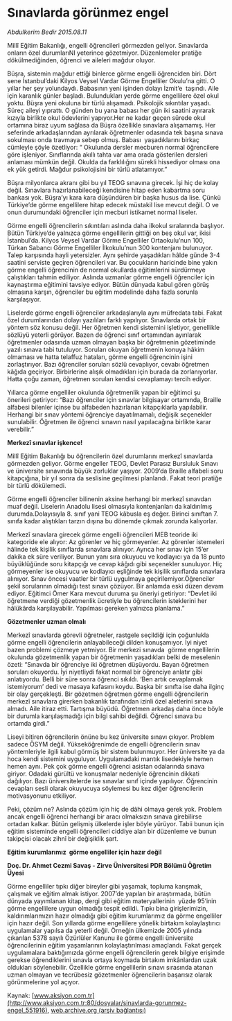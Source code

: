# Sınavlarda görünmez engel

*Abdulkerim Bedir 2015.08.11*

<div class="pNewsDetailMainContent" itemprop="articleBody">
 <p>
  Millî Eğitim Bakanlığı, engelli öğrencileri görmezden geliyor. Sınavlarda onların özel durumlarıNI yeterince gözetmiyor. Düzenlemeler pratiğe dökülmediğinden, öğrenci ve aileleri mağdur oluyor.
 </p>
 <p>
  Büşra, sistemin mağdur ettiği binlerce görme engelli öğrenciden biri. Dört sene İstanbul’daki Kilyos Veysel Vardar Görme Engelliler Okulu’na gitti. O yıllar her şey yolundaydı. Babasının yeni işinden dolayı İzmit’e  taşındı. Aile için karanlık günler başladı. Bulundukları yerde görme engellilere özel okul yoktu. Büşra yeni okuluna bir türlü alışamadı. Psikolojik sıkıntılar yaşadı. Süreç aileyi yıprattı. O günden bu yana babası her gün iki saatini ayırarak kızıyla birlikte okul ödevlerini yapıyor.Her ne kadar geçen sürede okul ortamına biraz uyum sağlasa da Büşra özellikle sınavlara alışamamış. Her seferinde arkadaşlarından ayrılarak öğretmenler odasında tek başına sınava sokulması onda travmaya sebep olmuş. Babası  yaşadıklarını birkaç cümleyle şöyle özetliyor: “ Okulunda dersler mecburen normal öğrencilere göre işleniyor. Sınıflarında akıllı tahta var ama orada gösterilen dersleri anlaması mümkün değil. Okulda da farklılığını sürekli hissediyor olması ona ek yük getirdi. Mağdur psikolojisini bir türlü atlatamıyor.”
 </p>
 <p>
  Büşra milyonlarca akranı gibi bu yıl TEOG sınavına girecek. İşi hiç de kolay değil. Sınavlara hazırlanabileceği kendisine hitap eden kabartma soru bankası yok. Büşra’yı kara kara düşündüren bir başka husus da lise. Çünkü Türkiye’de görme engellilere hitap edecek müstakil lise mevcut değil. O ve onun durumundaki öğrenciler için mecburi istikamet normal liseler.
 </p>
 <p>
  Görme engelli öğrencilerin sıkıntıları aslında daha ilkokul sıralarında başlıyor. Bütün Türkiye’de yalnızca görme engellilerin gittiği on beş okul var, ikisi İstanbul’da. Kilyos Veysel Vardar Görme Engelliler Ortaokulu’nun 100, Türkan Sabancı Görme Engelliler İlkokulu’nun 300 kontenjanı bulunuyor. Talep karşısında hayli yetersizler. Aynı şehirde yaşadıkları hâlde günde 3-4 saatini serviste geçiren öğrencileri var. Bu çocukların haricinde bine yakın görme engelli öğrencinin de normal okullarda eğitimlerini sürdürmeye çalıştıkları tahmin ediliyor. Aslında uzmanlar görme engelli öğrenciler için kaynaştırma eğitimini tavsiye ediyor. Bütün dünyada kabul gören görüş olmasına karşın, öğrenciler bu eğitim modelinde daha fazla sorunla karşılaşıyor.
 </p>
 <p>
  Liselerde görme engelli öğrenciler arkadaşlarıyla aynı müfredata tabi. Fakat özel durumlarından dolayı yazılıları farklı yapılıyor. Sınavlarda ortak bir yöntem söz konusu değil. Her öğretmen kendi sistemini işletiyor, genellikle sözlüyü yeterli görüyor. Bazen de öğrenci sınıf ortamından ayırılarak öğretmenler odasında uzman olmayan başka bir öğretmenin gözetiminde yazılı sınava tabi tutuluyor. Soruları okuyan öğretmenin konuya hâkim olmaması ve hatta telaffuz hataları, görme engelli öğrencinin işini zorlaştırıyor. Bazı öğrenciler soruları sözlü cevaplıyor, cevabı öğretmen kâğıda geçiriyor. Birbirlerine alışık olmadıkları için burada da zorlanıyorlar. Hatta çoğu zaman, öğretmen soruları kendisi cevaplamayı tercih ediyor.
 </p>
 <p>
  Yıllarca görme engelliler okulunda öğretmenlik yapan bir eğitimci şu önerileri getiriyor: “Bazı öğrenciler için sınavlar bilgisayar ortamında, Braille alfabesi bilenler içinse bu alfabeden hazırlanan kitapçıklarla yapılabilir. Herhangi bir sınav yöntemi öğrenciye dayatılmamalı, değişik seçenekler sunulabilir. Öğretmen ile öğrenci sınavın nasıl yapılacağına birlikte karar verebilir.”
 </p>
 <p>
  <strong>
   Merkezî sınavlar işkence!
  </strong>
 </p>
 <p>
  Millî Eğitim Bakanlığı bu öğrencilerin özel durumlarını merkezî sınavlarda görmezden geliyor. Görme engeller TEOG, Devlet Parasız Bursluluk Sınavı ve üniversite sınavında büyük zorluklar yaşıyor. 2009’da Braille alfabeli soru kitapçığına, bir yıl sonra da seslisine geçilmesi planlandı. Fakat teori pratiğe bir türlü dökülemedi.
 </p>
 <p>
  Görme engelli öğrenciler bilinenin aksine herhangi bir merkezî sınavdan muaf değil. Liselerin Anadolu lisesi olmasıyla kontenjanları da kaldırılmış durumda.Dolayısıyla 8. sınıf yani TEOG kâbusla eş değer. Birinci sınıftan 7. sınıfa kadar alıştıkları tarzın dışına bu dönemde çıkmak zorunda kalıyorlar.
 </p>
 <p>
  Merkezî sınavlara girecek görme engelli öğrencileri MEB teoride iki kategoride ele alıyor: Az görenler ve hiç görmeyenler. Az görenler istemeleri hâlinde tek kişilik sınıflarda sınavlara alınıyor. Ayrıca her sınav için 15’er dakika ek süre veriliyor. Bunun yanı sıra okuyucu ve kodlayıcı ya da 18 punto büyüklüğünde soru kitapçığı ve cevap kâğıdı gibi seçenekler sunuluyor. Hiç görmeyenler ise okuyucu ve kodlayıcı eşliğinde tek kişilik sınıflarda sınavlara alınıyor. Sınav öncesi vaatler bir türlü uygulmaya geçirilemiyor.Öğrenciler şekil sorularının olmadığı test sınavı çözüyor. Bir anlamda eski düzen devam ediyor. Eğitimci Ömer Kara mevcut duruma şu öneriyi getiriyor: “Devlet iki öğretmene verdiği gözetmenlik ücretiyle bu öğrencilerin isteklerini her hâlükârda karşılayabilir. Yapılması gereken yalnızca planlama.”
 </p>
 <p>
  <strong>
   Gözetmenler uzman olmalı
  </strong>
 </p>
 <p>
  Merkezî sınavlarda görevli öğretneler, rastgele seçildiği için çoğunlukla  görme engelli öğrencilerin anlayabileceği dilden konuşamıyor. İyi niyet bazen problemi çözmeye yetmiyor. Bir merkezi sınavda  görme engellilerin okulunda gözetmenlik yapan bir öğretmenin yaşadıkları belki de meselenin özeti: “Sınavda bir öğrenciye iki öğretmen düşüyordu. Bayan öğretmen soruları okuyordu. İyi niyetliydi fakat normal bir öğrenciye anlatır gibi anlatıyordu. Belli bir süre sonra öğrenci sıkıldı. ‘Ben artık cevaplamak istemiyorum’ dedi ve masaya kafasını koydu. Başka bir sınıfta ise daha ilginç bir olay gerçekleşti. Bir gözetmen öğretmen görme engelli öğrencilerin merkezî sınavlara girerken bakanlık tarafından izinli özel aletlerini sınava almadı. Aile itiraz etti. Tartışma büyüdü. Öğretmen arkadaş daha önce böyle bir durumla karşılaşmadığı için bilgi sahibi değildi. Öğrenci sınava bu ortamda girdi.”
 </p>
 <p>
  Liseyi bitiren öğrencilerin önüne bu kez üniversite sınavı çıkıyor. Problem sadece ÖSYM değil. Yükseköğrenimde de engelli öğrencilerin sınav yöntemleriyle ilgili kabul görmüş bir sistem bulunmuyor. Her üniversite ya da hoca kendi sistemini uyguluyor. Uygulamadaki mantık lisedekiyle hemen hemen aynı. Pek çok görme engelli öğrenci asistan odalarında sınava giriyor. Odadaki gürültü ve konuşmalar nedeniyle öğrencinin dikkati dağılıyor. Bazı üniversitelerde ise sınavlar sınıf içinde yapılıyor. Öğrencinin cevapları sesli olarak okuyucuya söylemesi bu kez diğer öğrencilerin motivasyonunu etkiliyor.
 </p>
 <p>
  Peki, çözüm ne? Aslında çözüm için hiç de dâhi olmaya gerek yok. Problem ancak engelli öğrenci herhangi bir aracı olmaksızın sınava girebilirse ortadan kalkar. Bütün gelişmiş ülkelerde işler böyle yürüyor. Tabii bunun için eğitim sisteminde engelli öğrencileri ciddiye alan bir düzenleme ve bunun takipçisi olacak zihnî bir değişiklik şart.
 </p>
 <p>
  <strong>
   Eğitim kurumlarımız  görme engelliler için hazır değil
  </strong>
 </p>
 <p>
  <strong>
   Doç. Dr. Ahmet Cezmi Savaş - Zirve Üniversitesi PDR Bölümü Öğretim Üyesi
  </strong>
 </p>
 <p>
  Görme engelliler tıpkı diğer bireyler gibi yaşamak, topluma karışmak, çalışmak ve eğitim almak istiyor. 2007’de yapılan bir araştırmada, bütün dünyada yayımlanan kitap, dergi gibi eğitim materyallerinin  yüzde 95’inin görme engellilere uygun olmadığı tespit edildi. Tıpkı bina girişlerimizin, kaldırımlarımızın hazır olmadığı gibi eğitim kurumlarımız da görme engelliler için hazır değil. Son yıllarda görme engellilere yönelik birtakım kolaylaştırıcı uygulamalar yapılsa da yeterli değil. Örneğin ülkemizde 2005 yılında çıkarılan 5378 sayılı Özürlüler Kanunu ile görme engelli üniversite öğrencilerinin eğitim yaşamlarının kolaylaştırılması amaçlandı. Fakat gerçek uygulamalara baktığımızda görme engelli öğrencilerin gerek bilgiye erişimde gerekse öğrendiklerini sınavla ortaya koymada birtakım imkânlardan uzak oldukları söylenebilir. Özellikle görme engellilerin sınavı sırasında atanan uzman olmayan ve tecrübesiz gözetmenler öğrencilerin başarısız olarak görünmelerine yol açıyor.
 </p>
</div>


Kaynak: [www.aksiyon.com.tr](http://www.aksiyon.com.tr:80/dosyalar/sinavlarda-gorunmez-engel_551916), [web.archive.org (arşiv bağlantısı)](http://web.archive.org/web/20150822044509/http://www.aksiyon.com.tr:80/dosyalar/sinavlarda-gorunmez-engel_551916)
